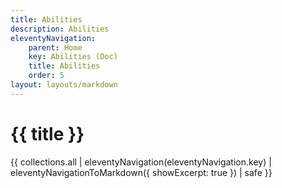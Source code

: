```yaml
---
title: Abilities
description: Abilities
eleventyNavigation:
    parent: Home
    key: Abilities (Doc)
    title: Abilities
    order: 5
layout: layouts/markdown
---
```



# {{ title }}

{{ collections.all | eleventyNavigation(eleventyNavigation.key) | eleventyNavigationToMarkdown({ showExcerpt: true }) | safe  }}